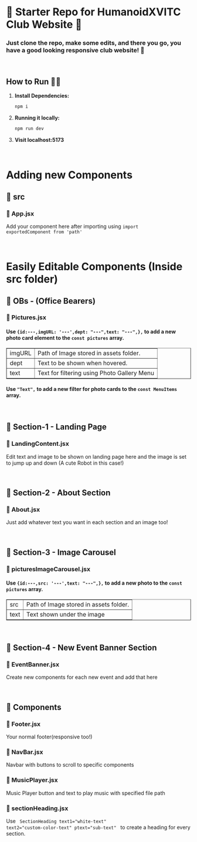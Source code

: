 # 🌟 Starter Repo for HumanoidXVITC Club Website 🌟

### Just clone the repo, make some edits, and there you go, you have a good looking responsive club website! 🚀

<br> 

## How to Run 🏃‍♂️

1. **Install Dependencies:**
   ```sh
   npm i
2. **Running it locally:**
   ```sh
   npm run dev
3. **Visit localhost:5173**

<br>


# Adding new Components
## 📁 src 
###  📂 App.jsx
Add your component here after importing using <code>import exportedComponent from 'path' </code>

<br>

# Easily Editable Components (Inside src folder)
## 📁 OBs - (Office Bearers)
###  📂 Pictures.jsx

#### Use <code>{id:---,imgURL: '---',dept: "---",text: "---",},</code> to add a new photo card element to the <code>const pictures</code> array. 
        
 

<table border>
    <tr>
        <td>imgURL</td>
        <td>Path of Image stored in assets folder.</td>
    </tr>
    <tr>
        <td>dept</td>
        <td>Text to be shown when hovered.</td>
    </tr>
    <tr>
        <td>text</td>
        <td>Text for filtering using Photo Gallery Menu</td>
    </tr>
</table>

#### Use <code>"Text",</code> to add a new filter for photo cards to the <code>const MenuItems</code> array.  
<br>

## 📁 Section-1 - Landing Page
###  📂 LandingContent.jsx

Edit text and image to be shown on landing page here and the image is set to jump up and down (A cute Robot in this case!)

<br>


## 📁 Section-2 - About Section
###  📂 About.jsx

Just add whatever text you want in each section and an image too!

<br>


## 📁 Section-3 - Image Carousel
###  📂 picturesImageCarousel.jsx


#### Use <code>{id:---,src: '---',text: "---",},</code> to add a new photo to the <code>const pictures</code> array. 
        

<table border>
    <tr>
        <td>src</td>
        <td>Path of Image stored in assets folder.</td>
    </tr>
    <tr>
        <td>text</td>
        <td>Text shown under the image</td>
    </tr>
</table>

<br>

## 📁 Section-4 - New Event Banner Section
###  📂 EventBanner.jsx

Create new components for each new event and add that here

<br>

## 📁 Components
###  📂 Footer.jsx 
Your normal footer(responsive too!)
###  📂 NavBar.jsx 
Navbar with buttons to scroll to specific components
###  📂 MusicPlayer.jsx 
Music Player button and text to play music with specified file path
###  📂 sectionHeading.jsx 
Use <code> SectionHeading text1="white-text" text2="custom-color-text" ptext="sub-text"
</code> to create a heading for every section.
